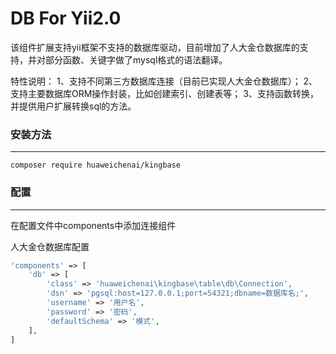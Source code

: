 # DB For Yii2.0
该组件扩展支持yii框架不支持的数据库驱动，目前增加了人大金仓数据库的支持，并对部分函数、关键字做了mysql格式的语法翻译。

特性说明：
1、支持不同第三方数据库连接（目前已实现人大金仓数据库）；
2、支持主要数据库ORM操作封装，比如创建索引、创建表等；
3、支持函数转换，并提供用户扩展转换sql的方法。

### 安装方法
------------
```shell
composer require huaweichenai/kingbase
```
### 配置
------------
在配置文件中components中添加连接组件

人大金仓数据库配置
```php
'components' => [
    'db' => [
        'class' => 'huaweichenai\kingbase\table\db\Connection',
        'dsn' => 'pgsql:host=127.0.0.1;port=54321;dbname=数据库名;',
        'username' => '用户名',
        'password' => '密码',
        'defaultSchema' => '模式',
    ],
]
```
